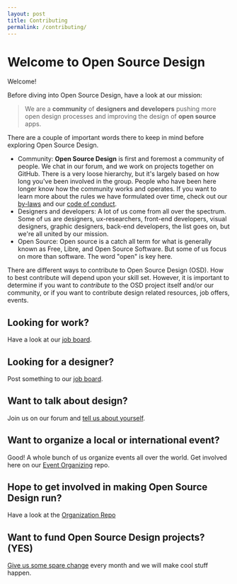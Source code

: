 ```yaml
---
layout: post
title: Contributing
permalink: /contributing/
---
```


Welcome to Open Source Design
=============================

Welcome! 

Before diving into Open Source Design, have a look at our mission: 

> We are a **community** of **designers and developers** pushing more open design processes and improving the design of **open source** apps.

There are a couple of important words there to keep in mind before exploring Open Source Design. 

* Community: **Open Source Design** is first and foremost a community of people. We chat in our forum, and we work on projects together on GitHub. There is a very loose hierarchy, but it's largely based on how long you've been involved in the group. People who have been here longer know how the community works and operates. If you want to learn more about the rules we have formulated over time, check out our [by-laws](https://opensourcedesign.net/by-laws/) and our [code of conduct](https://opensourcedesign.net/code-of-conduct/).
* Designers and developers: A lot of us come from all over the spectrum. Some of us are designers, ux-researchers, front-end developers, visual designers, graphic designers, back-end developers, the list goes on, but we're all united by our mission.
* Open Source: Open source is a catch all term for what is generally known as Free, Libre, and Open Source Software. But some of us focus on more than software. The word "open" is key here. 

There are different ways to contribute to Open Source Design (OSD). How to best
contribute will depend upon your skill set. However, it is important to
determine if you want to *contribute* to the OSD project itself and/or our
community, or if you want to contribute design related resources, job offers,
events.

## Looking for work?

Have a look at our [job board](https://opensourcedesign.net/jobs/).

## Looking for a designer?

Post something to our [job board](https://opensourcedesign.net/jobs/job-form/).

## Want to talk about design? 

Join us on our forum and [tell us about yourself](https://discourse.opensourcedesign.net/t/introductions-come-in-say-hi/41).

## Want to organize a local or international event?

Good! A whole bunch of us organize events all over the world. Get involved here on our [Event Organizing](https://github.com/opensourcedesign/events) repo.

## Hope to get involved in making Open Source Design run?

Have a look at the [Organization Repo](https://github.com/opensourcedesign/organization)

## Want to fund Open Source Design projects? (YES)

[Give us some spare change](https://opencollective.com/opensourcedesign) every month and we will make cool stuff happen.
